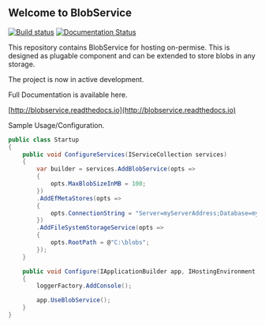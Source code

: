 ## Welcome to BlobService

[![Build status](https://ci.appveyor.com/api/projects/status/83uh2apqs8xh92o1?svg=true)](https://ci.appveyor.com/project/Aram/blobservice)
[![Documentation Status](https://readthedocs.org/projects/blobservice/badge/?version=latest)](http://blobservice.readthedocs.io/en/latest/?badge=latest)

This repository contains BlobService for hosting on-permise. 
This is designed as plugable component and can be extended to store blobs in any storage.

The project is now in active development.

Full Documentation is available here.

[http://blobservice.readthedocs.io](http://blobservice.readthedocs.io)


Sample Usage/Configuration.

```c#
public class Startup
{
    public void ConfigureServices(IServiceCollection services)
    {
        var builder = services.AddBlobService(opts =>
        {
            opts.MaxBlobSizeInMB = 100;
        })
        .AddEfMetaStores(opts =>
        {
            opts.ConnectionString = "Server=myServerAddress;Database=myDataBase;User Id=myUsername;Password = myPassword;"
        })
        .AddFileSystemStorageService(opts =>
        {
            opts.RootPath = @"C:\blobs";
        });
    }

    public void Configure(IApplicationBuilder app, IHostingEnvironment env, ILoggerFactory loggerFactory)
    {
        loggerFactory.AddConsole();

        app.UseBlobService();
    }
}
```
